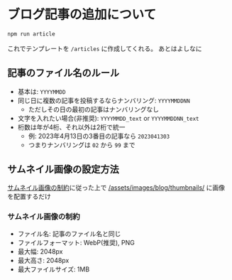 # ブログ記事の追加について

```bash
npm run article
```

これでテンプレートを `/articles` に作成してくれる。
あとはよしなに

## 記事のファイル名のルール

- 基本は: `YYYYMMDD`
- 同じ日に複数の記事を投稿するならナンバリング: `YYYYMMDDNN`
    - ただしその日の最初の記事はナンバリングなし
- 文字を入れたい場合(非推奨): `YYYYMMDD_text` or `YYYYMMDDNN_text`
- 桁数は年が4桁、それ以外は2桁で統一
    - 例: 2023年4月13日の3番目の記事なら `2023041303`
    - つまりナンバリングは `02` から `99` まで

## サムネイル画像の設定方法

[サムネイル画像の制約](#サムネイル画像のルール)に従った上で [/assets/images/blog/thumbnails/](/assets/images/blog/thumbnails/) に画像を配置するだけ

### サムネイル画像の制約

- ファイル名: 記事のファイル名と同じ
- ファイルフォーマット: WebP(推奨), PNG
- 最大幅: 2048px
- 最大高さ: 2048px
- 最大ファイルサイズ: 1MB
